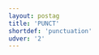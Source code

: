 ```yaml
---
layout: postag
title: 'PUNCT'
shortdef: 'punctuation'
udver: '2'
---
```

<!-- Interlanguage links updated Út zář 29 20:31:31 CEST 2020 -->
